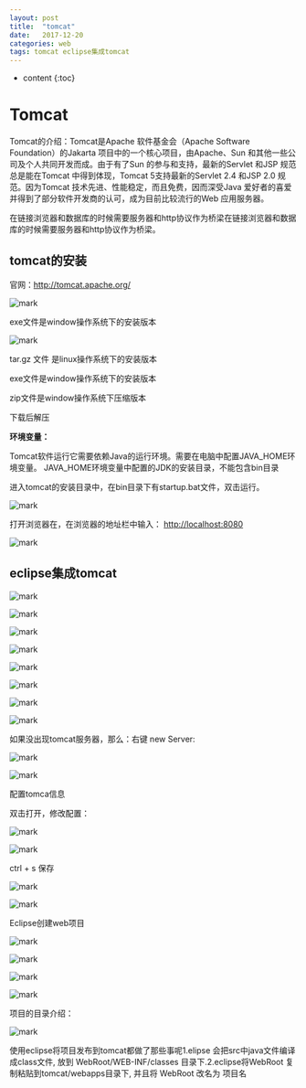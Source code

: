 ```yaml
---
layout: post
title:  "tomcat"
date:   2017-12-20
categories: web
tags: tomcat eclipse集成tomcat
---
```


* content
{:toc}
# Tomcat

Tomcat的介绍：Tomcat是Apache 软件基金会（Apache Software Foundation）的Jakarta 项目中的一个核心项目，由Apache、Sun 和其他一些公司及个人共同开发而成。由于有了Sun 的参与和支持，最新的Servlet 和JSP 规范总是能在Tomcat 中得到体现，Tomcat 5支持最新的Servlet 2.4 和JSP 2.0 规范。因为Tomcat 技术先进、性能稳定，而且免费，因而深受Java 爱好者的喜爱并得到了部分软件开发商的认可，成为目前比较流行的Web 应用服务器。

<!-- more -->

 在链接浏览器和数据库的时候需要服务器和http协议作为桥梁在链接浏览器和数据库的时候需要服务器和http协议作为桥梁。

## tomcat的安装

官网：http://tomcat.apache.org/

![mark](http://ovct5gg6c.bkt.clouddn.com/blog/171220/J3HlL087K7.png?imageslim)

exe文件是window操作系统下的安装版本

![mark](http://ovct5gg6c.bkt.clouddn.com/blog/171220/h784ID7fgg.png?imageslim)

tar.gz 文件 是linux操作系统下的安装版本

exe文件是window操作系统下的安装版本

zip文件是window操作系统下压缩版本

下载后解压

**环境变量：**

Tomcat软件运行它需要依赖Java的运行环境。需要在电脑中配置JAVA_HOME环境变量。 JAVA_HOME环境变量中配置的JDK的安装目录，不能包含bin目录

进入tomcat的安装目录中，在bin目录下有startup.bat文件，双击运行。

![mark](http://ovct5gg6c.bkt.clouddn.com/blog/171220/1E8jJ6eAFa.png?imageslim)

打开浏览器在，在浏览器的地址栏中输入：  <http://localhost:8080>

![mark](http://ovct5gg6c.bkt.clouddn.com/blog/171220/hLggIKb054.png?imageslim)



## eclipse集成tomcat

![mark](http://ovct5gg6c.bkt.clouddn.com/blog/171220/GAlb6cdhiF.png?imageslim)

![mark](http://ovct5gg6c.bkt.clouddn.com/blog/171220/g432FLhB39.png?imageslim)

![mark](http://ovct5gg6c.bkt.clouddn.com/blog/171220/ILgc80G7Bk.png?imageslim)



![mark](http://ovct5gg6c.bkt.clouddn.com/blog/171220/ALm6e1gmIj.png?imageslim)

![mark](http://ovct5gg6c.bkt.clouddn.com/blog/171220/J0elFJfgeL.png?imageslim)

![mark](http://ovct5gg6c.bkt.clouddn.com/blog/171220/K6c85LJ7e1.png?imageslim)

![mark](http://ovct5gg6c.bkt.clouddn.com/blog/171220/0CeCDJIf5b.png?imageslim)



![mark](http://ovct5gg6c.bkt.clouddn.com/blog/171220/eheLK81CHI.png?imageslim)

如果没出现tomcat服务器，那么：右键 new Server:

![mark](http://ovct5gg6c.bkt.clouddn.com/blog/171220/LFf4K3iF4d.png?imageslim)

![mark](http://ovct5gg6c.bkt.clouddn.com/blog/171220/8ddaJme7fj.png?imageslim)

配置tomca信息

双击打开，修改配置：

![mark](http://ovct5gg6c.bkt.clouddn.com/blog/171220/KKH6hhhkHL.png?imageslim)

![mark](http://ovct5gg6c.bkt.clouddn.com/blog/171220/Fe08dBAdIa.png?imageslim)

ctrl + s 保存

![mark](http://ovct5gg6c.bkt.clouddn.com/blog/171220/l435m0CGkK.png?imageslim)

![mark](http://ovct5gg6c.bkt.clouddn.com/blog/171220/6K148dgAJ5.png?imageslim)

Eclipse创建web项目

![mark](http://ovct5gg6c.bkt.clouddn.com/blog/171220/iec68ik144.png?imageslim)

![mark](http://ovct5gg6c.bkt.clouddn.com/blog/171220/mge2CIFf8J.png?imageslim)

![mark](http://ovct5gg6c.bkt.clouddn.com/blog/171220/8Gm30ffbbh.png?imageslim)

![mark](http://ovct5gg6c.bkt.clouddn.com/blog/171220/4h16LdIE60.png?imageslim)

项目的目录介绍：

![mark](http://ovct5gg6c.bkt.clouddn.com/blog/171220/3L1d7cH5dh.png?imageslim)

 使用eclipse将项目发布到tomcat都做了那些事呢1.elipse 会把src中java文件编译成class文件, 放到 WebRoot/WEB-INF/classes 目录下.2.eclipse将WebRoot 复制粘贴到tomcat/webapps目录下, 并且将 WebRoot 改名为 项目名